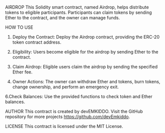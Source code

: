 AIRDROP 
This Solidity smart contract, named Airdrop, helps distribute tokens to eligible participants. Participants can claim tokens by sending Ether to the contract, and the owner can manage funds.

HOW TO USE
1. Deploy the Contract:
Deploy the Airdrop contract, providing the ERC-20 token contract address.

2. Eligibility:
Users become eligible for the airdrop by sending Ether to the contract.

3. Claim Airdrop:
Eligible users claim the airdrop by sending the specified Ether fee.

5. Owner Actions:
The owner can withdraw Ether and tokens, burn tokens, change ownership, and perform an emergency exit.

6.Check Balances:
Use the provided functions to check token and Ether balances.

AUTHOR
This contract is created by devEMKIDDO. Visit the GitHub repository for more projects https://github.com/devEmkiddo.

LICENSE
This contract is licensed under the MIT License. 
